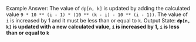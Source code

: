 Example Answer:
The value of `dp[n, k]` is updated by adding the calculated value `9 * 10 ** (i - 1) * (10 ** (k - i) - 10 ** (i - 1))`. The value of `i` is increased by 1 and it must be less than or equal to `k`. 
Output State: **`dp[n, k]` is updated with a new calculated value, `i` is increased by 1, `i` is less than or equal to `k`**